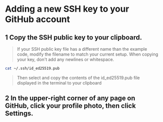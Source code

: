 
# Adding a new SSH key to your GitHub account

## 1 Copy the SSH public key to your clipboard.
>
> If your SSH public key file has a different name than the example code, modify the filename to match your current setup. When copying your key, don't add any newlines or whitespace.

```sh
cat ~/.ssh/id_ed25519.pub
```

>  Then select and copy the contents of the id_ed25519.pub file displayed in the terminal to your clipboard

## 2 In the upper-right corner of any page on GitHub, click your profile photo, then click  **Settings.**
